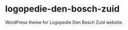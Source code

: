 logopedie-den-bosch-zuid
========================

WordPress theme for Logopedie Den Bosch Zuid website.
